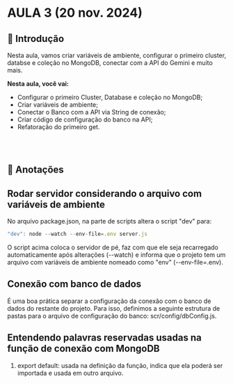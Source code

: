 # AULA 3 (20 nov. 2024)

## 📖 Introdução
Nesta aula, vamos criar variáveis de ambiente, configurar o primeiro cluster, databse e coleção no MongoDB, conectar com a API do Gemini e muito mais.

**Nesta aula, você vai:**
- Configurar o primeiro Cluster, Database e coleção no MongoDB;
- Criar variáveis de ambiente;
- Conectar o Banco com a API via String de conexão;
- Criar código de configuração do banco na API;
- Refatoração do primeiro get.

<br></br>
## 📝 Anotações
## Rodar servidor considerando o arquivo com variáveis de ambiente
No arquivo package.json, na parte de scripts altera o script "dev" para:
```javascript
"dev": node --watch --env-file=.env server.js
```
O script acima coloca o servidor de pé, faz com que ele seja recarregado automaticamente após alterações (--watch) e informa que o projeto tem um arquivo com variáveis de ambiente nomeado como "env" (--env-file=.env).

## Conexão com banco de dados
É uma boa prática separar a configuração da conexão com o banco de dados do restante do projeto. Para isso, definimos a seguinte estrutura de pastas para o arquivo de configuração do banco: scr/config/dbConfig.js.

## Entendendo palavras reservadas usadas na função de conexão com MongoDB
1. export default: usada na definição da função, indica que ela poderá ser importada e usada em outro arquivo.

<br></br>
